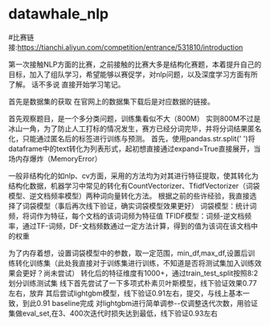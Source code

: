 # datawhale_nlp
#比赛链接:https://tianchi.aliyun.com/competition/entrance/531810/introduction

第一次接触NLP方面的比赛，之前接触的比赛大多是结构化赛题，本着提升自己的目标，加入了组队学习，希望能够以赛促学，对nlp问题，以及深度学习方面有所了解。
话不多说 直接开始学习笔记。

首先是数据集的获取
在官网上的数据集下载后是对应数据的链接。

首先观察题目，是一个多分类问题，训练集看似不大（800M） 实则800M不过是冰山一角，为了防止人工打标的情况发生，赛方已经分词完毕，并将分词结果匿名化，只能通过匿名后的标签进行训练与预测。
首先，使用pandas.str.split(' ')将dataframe中的text转化为列表形式，起初想直接通过expand=True直接展开，当场内存爆炸（MemoryError）

一般非结构化的如nlp、cv方面，采用的方法均为对其进行特征提取，使其转化为结构化数据，机器学习中常见的转化有CountVectorizer、TfidfVectorizer（词袋模型、逆文档频率模型）两种词向量转化方法。
根据之前的些许经验，我直接选择了词袋模型（事后再次线下验证，确实词袋模型效果更好）
词袋模型：统计词频，将词作为特征，每个文档的该词词频为特征值
TFIDF模型：词频-逆文档频率，通过TF-词频，DF-文档频数通过一定方法计算，得到的值为该词在该文档中的权重

为了内存着想，设置词袋模型中的参数，取一定范围，min_df,max_df,设置后训练转化训练集（此处我直接对于训练集进行训练，不知道是否将测试集加入训练效果会更好？尚未尝试）
转化后的特征维度有1000+，通过train_test_split按照8:2划分训练测试集
线下首先尝试了一下多项式朴素贝叶斯模型，线下验证效果0.77左右，放弃
其后尝试lightgbm模型，线下验证0.91左右，提交，与线上基本一致，到此0.91 baseline完成
对lightgbm进行简单调参--仅调整迭代次数，用验证集做eval_set,在3、400次迭代时损失达到最低，线下验证0.93左右
